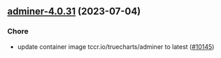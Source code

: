 

## [adminer-4.0.31](https://github.com/truecharts/charts/compare/adminer-4.0.30...adminer-4.0.31) (2023-07-04)

### Chore

- update container image tccr.io/truecharts/adminer to latest ([#10145](https://github.com/truecharts/charts/issues/10145))
  
  
